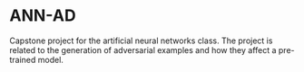 # ANN-AD
Capstone project for the artificial neural networks class. The project is related to the generation of adversarial examples and how they affect a pre-trained model.

